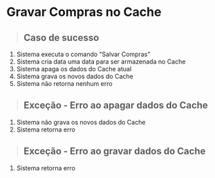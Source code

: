 # Gravar Compras no Cache

> ## Caso de sucesso
1. Sistema executa o comando "Salvar Compras"
2. Sistema cria data uma data para ser armazenada no Cache
3. Sistema apaga os dados do Cache atual
4. Sistema grava os novos dados do Cache
5. Sistema não retorna nenhum erro

> ## Exceção - Erro ao apagar dados do Cache
1. Sistema não grava os novos dados do Cache
2. Sistema retorna erro

> ## Exceção - Erro ao gravar dados do Cache
1. Sistema retorna erro